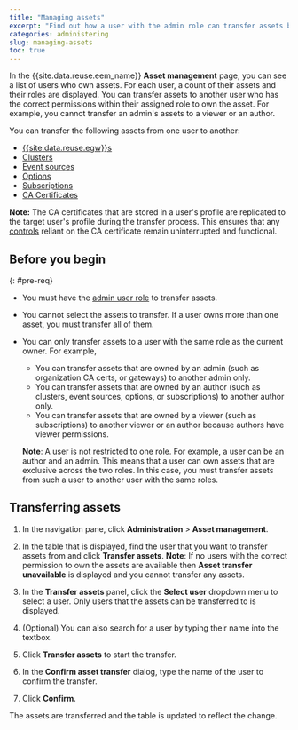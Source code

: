 ```yaml
---
title: "Managing assets"
excerpt: "Find out how a user with the admin role can transfer assets between users."
categories: administering
slug: managing-assets
toc: true
---
```


In the {{site.data.reuse.eem_name}} **Asset management** page, you can see a list of users who own assets. For each user, a count of their assets and their roles are displayed. You can transfer assets to another user who has the correct permissions within their assigned role to own the asset. For example, you cannot transfer an admin's assets to a viewer or an author.

You can transfer the following assets from one user to another:

- [{{site.data.reuse.egw}}s](../../about/key-concepts#event-gateway)
- [Clusters](../../about/key-concepts#cluster)
- [Event sources](../../about/key-concepts#event-source)
- [Options](../../about/key-concepts#option)
- [Subscriptions](../../about/key-concepts#subscription)
- [CA Certificates](../../security/ca-certs)

**Note:** The CA certificates that are stored in a user's profile are replicated to the target user's profile during the transfer process. This ensures that any [controls](../../about/key-concepts#control) reliant on the CA certificate remain uninterrupted and functional.

## Before you begin
{: #pre-req}

* You must have the [admin user role](../../security/user-roles) to transfer assets. 
* You cannot select the assets to transfer. If a user owns more than one asset, you must transfer all of them.
* You can only transfer assets to a user with the same role as the current owner. For example,
  - You can transfer assets that are owned by an admin (such as organization CA certs, or gateways) to another admin only.  
  - You can transfer assets that are owned by an author (such as clusters, event sources, options, or subscriptions) to another author only.
  - You can transfer assets that are owned by a viewer (such as subscriptions) to another viewer or an author because authors have viewer permissions.

  **Note**: A user is not restricted to one role. For example, a user can be an author and an admin. This means that a user can own assets that are exclusive across the two roles. In this case, you must transfer assets from such a user to another user with the same roles.

## Transferring assets

1. In the navigation pane, click **Administration** > **Asset management**. 
1. In the table that is displayed, find the user that you want to transfer assets from and click **Transfer assets**. 
  **Note**: If no users with the correct permission to own the assets are available then **Asset transfer unavailable** is displayed and you cannot transfer any assets.  

1. In the **Transfer assets** panel, click the **Select user** dropdown menu to select a user. Only users that the assets can be transferred to is displayed. 
1. (Optional) You can also search for a user by typing their name into the textbox.
1. Click **Transfer assets** to start the transfer.
1. In the **Confirm asset transfer** dialog, type the name of the user to confirm the transfer. 
1. Click **Confirm**.

The assets are transferred and the table is updated to reflect the change. 